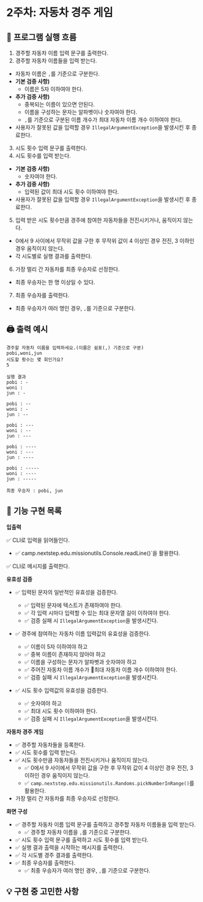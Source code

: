 
# 2주차: 자동차 경주 게임

## 🔄 프로그램 실행 흐름
1. 경주할 자동차 이름 입력 문구를 출력한다.
2. 경주할 자동차 이름들을 입력 받는다.
- 자동차 이름은 `,`를 기준으로 구분한다.
- **기본 검증 사항)**
    - 이름은 5자 이하여야 한다.
- **추가 검증 사항)**
    - 중복되는 이름이 있으면 안된다.
    - 이름을 구성하는 문자는 알파벳이나 숫자여야 한다.
    - `,`를 기준으로 구분된 이름 개수가 최대 자동차 이름 개수 이하여야 한다.
- 사용자가 잘못된 값을 입력할 경우 `IllegalArgumentException`을 발생시킨 후 종료한다.
3. 시도 횟수 입력 문구를 출력한다.
4. 시도 횟수를 입력 받는다.
- **기본 검증 사항)**
    - 숫자여야 한다.
- **추가 검증 사항)**
    - 입력된 값이 최대 시도 횟수 이하여야 한다.
- 사용자가 잘못된 값을 입력할 경우 `IllegalArgumentException`을 발생시킨 후 종료한다.
5. 입력 받은 시도 횟수만큼 경주에 참여한 자동차들을 전진시키거나, 움직이지 않는다.
-  0에서 9 사이에서 무작위 값을 구한 후 무작위 값이 4 이상인 경우 전진, 3 이하인 경우 움직이지 않는다.
- 각 시도별로 실행 결과를 출력한다.
6. 가장 멀리 간 자동차를 최종 우승자로 선정한다.
- 최종 우승자는 한 명 이상일 수 있다.
7. 최종 우승자를 출력한다.
- 최종 우승자가 여러 명인 경우, `,`를 기준으로 구분한다.
## 🖨️ 출력 예시

```
경주할 자동차 이름을 입력하세요.(이름은 쉼표(,) 기준으로 구분)
pobi,woni,jun
시도할 횟수는 몇 회인가요?
5

실행 결과
pobi : -
woni : 
jun : -

pobi : --
woni : -
jun : --

pobi : ---
woni : --
jun : ---

pobi : ----
woni : ---
jun : ----

pobi : -----
woni : ----
jun : -----

최종 우승자 : pobi, jun
```


## 📝 기능 구현 목록

**입출력**

✅ CLI로 입력을 읽어들인다.

- ✅ camp.nextstep.edu.missionutils.Console.readLine()`을 활용한다.

✅ CLI로 메시지를 출력한다.

**유효성 검증**

- ✅ 입력된 문자의 일반적인 유효성을 검증한다.
  - ✅ 입력된 문자에 텍스트가 존재하여야 한다.
  - ✅ 각 입력 시마다 입력할 수 있는 최대 문자열 길이 이하여야 한다.
  - ✅ 검증 실패 시 `IllegalArgumentException`을 발생시킨다.

- ✅ 경주에 참여하는 자동차 이름 입력값의 유효성을 검증한다.
  - ✅ 이름이 5자 이하여야 하고
  - ✅ 중복 이름이 존재하지 않아야 하고
  - ✅ 이름을 구성하는 문자가 알파벳과 숫자여야 하고
  - ✅ 주어진 자동차 이름 개수가 최대 자동차 이름 개수 이하여야 한다.
  - ✅ 검증 실패 시 `IllegalArgumentException`을 발생시킨다.

- ✅ 시도 횟수 입력값의 유효성을 검증한다.
  - ✅ 숫자여야 하고
  - ✅ 최대 시도 횟수 이하여야 한다.
  - ✅ 검증 실패 시 `IllegalArgumentException`을 발생시킨다.

**자동차 경주 게임**

- ✅ 경주할 자동차들을 등록한다.
- ✅ 시도 횟수를 입력 받는다.
- ✅ 시도 횟수만큼 자동차들을 전진시키거나 움직이지 않는다.
  - ✅ 0에서 9 사이에서 무작위 값을 구한 후 무작위 값이 4 이상인 경우 전진, 3 이하인 경우 움직이지 않는다.
  - ✅ `camp.nextstep.edu.missionutils.Randoms.pickNumberInRange()`를 활용한다.
- 가장 멀리 간 자동차를 최종 우승자로 선정한다.

**화면 구성**

- ✅ 경주할 자동차 이름 입력 문구를 출력하고 경주할 자동차 이름들을 입력 받는다.
  - ✅ 경주할 자동차 이름을 `,`를 기준으로 구분한다.
- ✅ 시도 횟수 입력 문구를 출력하고 시도 횟수를 입력 받는다.
- ✅ 실행 결과 출력을 시작하는 메시지를 출력한다.
- ✅ 각 시도별 경주 결과를 출력한다.
- ✅ 최종 우승자를 출력한다.
  - ✅ 최종 우승자가 여러 명인 경우, `,`를 기준으로 구분한다.

## 💡 구현 중 고민한 사항
